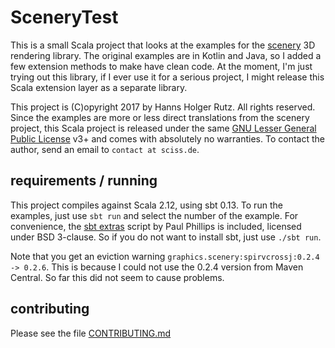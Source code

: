 # SceneryTest

This is a small Scala project that looks at the examples for the [scenery](https://github.com/scenerygraphics/scenery) 3D rendering library.
The original examples are in Kotlin and Java, so I added a few extension methods to make have clean code.
At the moment, I'm just trying out this library, if I ever use it for a serious project, I might release this
Scala extension layer as a separate library.

This project is (C)opyright 2017 by Hanns Holger Rutz. All rights reserved. Since the examples are more or less
direct translations from the scenery project, this Scala project is released under the same
[GNU Lesser General Public License](https://raw.github.com/Sciss/SceneryTest/master/LICENSE) v3+ and comes with 
absolutely no warranties. To contact the author, send an email to `contact at sciss.de`.

## requirements / running

This project compiles against Scala 2.12, using sbt 0.13. To run the examples, just use `sbt run` and
select the number of the example. For convenience, the [sbt extras]() script by Paul Phillips is included,
licensed under BSD 3-clause. So if you do not want to install sbt, just use `./sbt run`.

Note that you get an eviction warning `graphics.scenery:spirvcrossj:0.2.4 -> 0.2.6`. This is because I could not
use the 0.2.4 version from Maven Central. So far this did not seem to cause problems.

## contributing

Please see the file [CONTRIBUTING.md](CONTRIBUTING.md)
